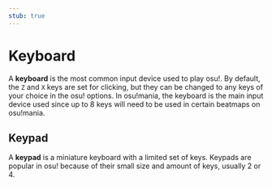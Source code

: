 ```yaml
---
stub: true
---
```


# Keyboard

A **keyboard** is the most common input device used to play osu!. By default, the `Z` and `X` keys are set for clicking, but they can be changed to any keys of your choice in the osu! options. In osu!mania, the keyboard is the main input device used since up to 8 keys will need to be used in certain beatmaps on osu!mania.

## Keypad

A **keypad** is a miniature keyboard with a limited set of keys. Keypads are popular in osu! because of their small size and amount of keys, usually 2 or 4.
